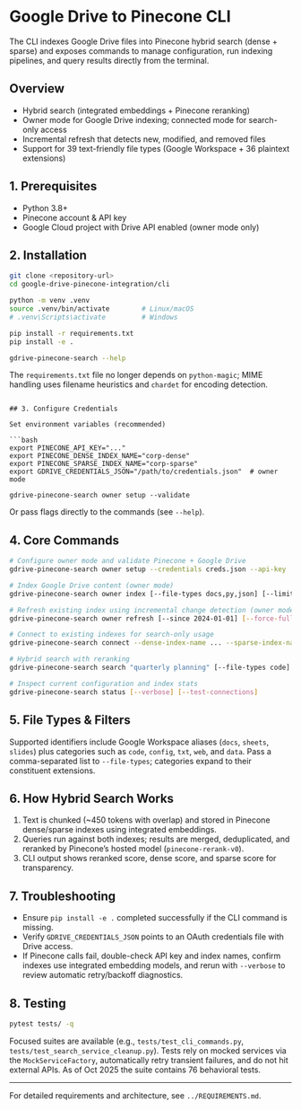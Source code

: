 # Google Drive to Pinecone CLI

The CLI indexes Google Drive files into Pinecone hybrid search (dense + sparse) and exposes commands to manage configuration, run indexing pipelines, and query results directly from the terminal.

## Overview

- Hybrid search (integrated embeddings + Pinecone reranking)
- Owner mode for Google Drive indexing; connected mode for search-only access
- Incremental refresh that detects new, modified, and removed files
- Support for 39 text-friendly file types (Google Workspace + 36 plaintext extensions)

## 1. Prerequisites

- Python 3.8+
- Pinecone account & API key
- Google Cloud project with Drive API enabled (owner mode only)

## 2. Installation

```bash
git clone <repository-url>
cd google-drive-pinecone-integration/cli

python -m venv .venv
source .venv/bin/activate        # Linux/macOS
# .venv\Scripts\activate         # Windows

pip install -r requirements.txt
pip install -e .

gdrive-pinecone-search --help
```

The `requirements.txt` file no longer depends on `python-magic`; MIME handling uses filename heuristics and `chardet` for encoding detection.
```

## 3. Configure Credentials

Set environment variables (recommended)

```bash
export PINECONE_API_KEY="..."
export PINECONE_DENSE_INDEX_NAME="corp-dense"
export PINECONE_SPARSE_INDEX_NAME="corp-sparse"
export GDRIVE_CREDENTIALS_JSON="/path/to/credentials.json"  # owner mode

gdrive-pinecone-search owner setup --validate
```

Or pass flags directly to the commands (see `--help`).

## 4. Core Commands

```bash
# Configure owner mode and validate Pinecone + Google Drive
gdrive-pinecone-search owner setup --credentials creds.json --api-key ... --dense-index-name ... --sparse-index-name ...

# Index Google Drive content (owner mode)
gdrive-pinecone-search owner index [--file-types docs,py,json] [--limit 100] [--dry-run]

# Refresh existing index using incremental change detection (owner mode)
gdrive-pinecone-search owner refresh [--since 2024-01-01] [--force-full]

# Connect to existing indexes for search-only usage
gdrive-pinecone-search connect --dense-index-name ... --sparse-index-name ...

# Hybrid search with reranking
gdrive-pinecone-search search "quarterly planning" [--file-types code] [--limit 20] [--interactive]

# Inspect current configuration and index stats
gdrive-pinecone-search status [--verbose] [--test-connections]
```

## 5. File Types & Filters

Supported identifiers include Google Workspace aliases (`docs`, `sheets`, `slides`) plus categories such as `code`, `config`, `txt`, `web`, and `data`. Pass a comma-separated list to `--file-types`; categories expand to their constituent extensions.

## 6. How Hybrid Search Works

1. Text is chunked (~450 tokens with overlap) and stored in Pinecone dense/sparse indexes using integrated embeddings.
2. Queries run against both indexes; results are merged, deduplicated, and reranked by Pinecone’s hosted model (`pinecone-rerank-v0`).
3. CLI output shows reranked score, dense score, and sparse score for transparency.

## 7. Troubleshooting

- Ensure `pip install -e .` completed successfully if the CLI command is missing.
- Verify `GDRIVE_CREDENTIALS_JSON` points to an OAuth credentials file with Drive access.
- If Pinecone calls fail, double-check API key and index names, confirm indexes use integrated embedding models, and rerun with `--verbose` to review automatic retry/backoff diagnostics.

## 8. Testing

```bash
pytest tests/ -q
```

Focused suites are available (e.g., `tests/test_cli_commands.py`, `tests/test_search_service_cleanup.py`). Tests rely on mocked services via the `MockServiceFactory`, automatically retry transient failures, and do not hit external APIs. As of Oct 2025 the suite contains 76 behavioral tests.

---

For detailed requirements and architecture, see `../REQUIREMENTS.md`.